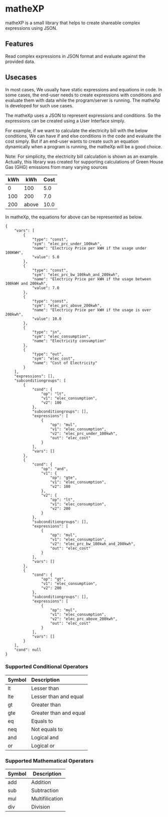 # matheXP

matheXP is a small library that helps to create shareable complex expressions using JSON.

## Features

Read complex expressions in JSON format and evaluate against the provided data.

## Usecases

In most cases, We usually have static expressions and equations in code. In some cases, the end-user needs to create expressions with conditions and evaluate them with data while the program/server is running. The matheXp is developed for such use cases.

The matheXp uses a JSON to represent expressions and conditions. So the expressions can be created using a User Interface simply.

For example, if we want to calculate the electricity bill with the below conditions, We can have if and else conditions in the code and evaluate the cost simply. But if an end-user wants to create such an equation dynamically when a program is running, the matheXp will be a good choice.

Note: For simplicity, the electricity bill calculation is shown as an example. Actually, this library was created for supporting calculations of Green House Gas (GHG) emissions from many varying sources


| kWh | kWh   | Cost |
| :---- | ------- | :----- |
| 0   | 100   | 5.0  |
| 100 | 200   | 7.0  |
| 200 | above | 10.0 |

In matheXp, the equations for above can be represented as below.

```
{
    "vars": [
        {
            "type": "const",
            "sym": "elec_prc_under_100kwh",
            "name": "Electricy Price per kWH if the usage under 100KWH",
            "value": 5.0
        },
        {
            "type": "const",
            "sym": "elec_prc_bw_100kwh_and_200kwh",
            "name": "Electricy Price per kWH if the usage between 100kWH and 200kwh",
            "value": 7.0
        },
        {
            "type": "const",
            "sym": "elec_prc_above_200kwh",
            "name": "Electricy Price per kWH if the usage is over 200kwh",
            "value": 10.0
        },
        {
            "type": "in",
            "sym": "elec_consumption",
            "name": "Electricity consumption"
        },
        {
            "type": "out",
            "sym": "elec_cost",
            "name": "Cost of Electricity"
        }
    ],
    "expressions": [],
    "subconditiongroups": [
        {
            "cond": {
                "op": "lt",
                "v1": "elec_consumption",
                "v2": 100
            },
            "subconditiongroups": [],
            "expressions": [
                {
                    "op": "mul",
                    "v1": "elec_consumption",
                    "v2": "elec_prc_under_100kwh",
                    "out": "elec_cost"
                }
            ],
            "vars": []
        },
        {
            "cond": {
                "op": "and",
                "v1": {
                    "op": "gte",
                    "v1": "elec_consumption",
                    "v2": 100
                },
                "v2": {
                    "op": "lt",
                    "v1": "elec_consumption",
                    "v2": 200
                }
            },
            "subconditiongroups": [],
            "expressions": [
                {
                    "op": "mul",
                    "v1": "elec_consumption",
                    "v2": "elec_prc_bw_100kwh_and_200kwh",
                    "out": "elec_cost"
                }
            ],
            "vars": []
        },
        {
            "cond": {
                "op": "gt",
                "v1": "elec_consumption",
                "v2": 200
            },
            "subconditiongroups": [],
            "expressions": [
                {
                    "op": "mul",
                    "v1": "elec_consumption",
                    "v2": "elec_prc_above_200kwh",
                    "out": "elec_cost"
                }
            ],
            "vars": []
        }
    ],
    "cond": null
}
```

### Supported Conditional Operators


| Symbol | Description            |
| :------- | :----------------------- |
| lt     | Lesser than            |
| lte    | Lesser than and equal  |
| gt     | Greater than           |
| gte    | Greater than and equal |
| eq     | Equals to              |
| neq    | Not equals to          |
| and    | Logical and            |
| or     | Logical or             |

### Supported Mathematical Operators


| Symbol | Description     |
| :------- | ----------------- |
| add    | Addition        |
| sub    | Subtraction     |
| mul    | Multifilication |
| div    | Division        |

